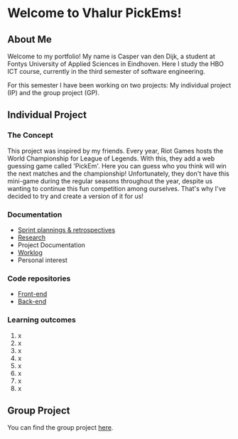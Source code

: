 # Welcome to Vhalur PickEms!

## About Me
Welcome to my portfolio! My name is Casper van den Dijk, a student at Fontys University of Applied Sciences in Eindhoven. Here I study the HBO ICT course, currently in the third semester of software engineering. 

For this semester I have been working on two projects: My individual project (IP) and the group project (GP).

## Individual Project
### The Concept
This project was inspired by my friends. Every year, Riot Games hosts the World Championship for League of Legends. With this, they add a web guessing game called 'PickEm'. Here you can guess who you think will win the next matches and the championship! Unfortunately, they don't have this mini-game during the regular seasons throughout the year, despite us wanting to continue this fun competition among ourselves. That's why I've decided to try and create a version of it for us! 

### Documentation
- [Sprint plannings & retrospectives](https://github.com/Vhalur-PickEms/documentation/blob/main/Sprints.md)
- [Research](https://github.com/Vhalur-PickEms/documentation/tree/main/Research)
- Project Documentation
- [Worklog](https://github.com/Vhalur-PickEms/documentation/blob/main/Screenshot_1.png)
- Personal interest 

### Code repositories
- [Front-end](https://github.com/Vhalur-PickEms/lec-pickems-frontend) 
- [Back-end](https://github.com/Vhalur-PickEms/MinimalApi)
 
### Learning outcomes
1. x
2. x
3. x
4. x
5. x
6. x
7. x
8. x

## Group Project
You can find the group project [here](https://github.com/wocevv).

<!--

**Here are some ideas to get you started:**

🙋‍♀️ A short introduction - what is your organization all about?
🌈 Contribution guidelines - how can the community get involved?
👩‍💻 Useful resources - where can the community find your docs? Is there anything else the community should know?
🍿 Fun facts - what does your team eat for breakfast?
🧙 Remember, you can do mighty things with the power of [Markdown](https://docs.github.com/github/writing-on-github/getting-started-with-writing-and-formatting-on-github/basic-writing-and-formatting-syntax)
-->
